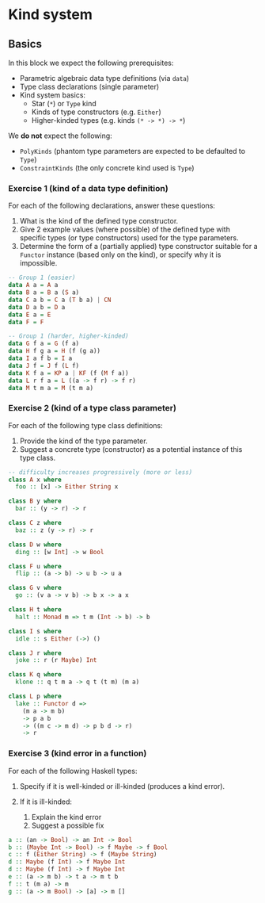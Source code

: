 # Kind system

## Basics

In this block we expect the following prerequisites:

- Parametric algebraic data type definitions (via `data`)
- Type class declarations (single parameter)
- Kind system basics:
  - Star (`*`) or `Type` kind
  - Kinds of type constructors (e.g. `Either`)
  - Higher-kinded types (e.g. kinds `(* -> *) -> *`)

We **do not** expect the following:

- `PolyKinds` (phantom type parameters are expected to be defaulted to `Type`)
- `ConstraintKinds` (the only concrete kind used is `Type`)

### Exercise 1 (kind of a data type definition)

For each of the following declarations, answer these questions:

1. What is the kind of the defined type constructor.
2. Give 2 example values (where possible)
  of the defined type with specific types
  (or type constructors) used for the type parameters.
3. Determine the form of a (partially applied) type constructor
  suitable for a `Functor` instance (based only on the kind),
  or specify why it is impossible.

```haskell
-- Group 1 (easier)
data A a = A a
data B a = B a (S a)
data C a b = C a (T b a) | CN
data D a b = D a
data E a = E
data F = F
```

```haskell
-- Group 1 (harder, higher-kinded)
data G f a = G (f a)
data H f g a = H (f (g a))
data I a f b = I a
data J f = J f (L f)
data K f a = KP a | KF (f (M f a))
data L r f a = L ((a -> f r) -> f r)
data M t m a = M (t m a)
```

### Exercise 2 (kind of a type class parameter)

For each of the following type class definitions:

1. Provide the kind of the type parameter.
2. Suggest a concrete type (constructor) as a potential instance of this type class.

```haskell
-- difficulty increases progressively (more or less)
class A x where
  foo :: [x] -> Either String x

class B y where
  bar :: (y -> r) -> r

class C z where
  baz :: z (y -> r) -> r

class D w where
  ding :: [w Int] -> w Bool

class F u where
  flip :: (a -> b) -> u b -> u a

class G v where
  go :: (v a -> v b) -> b x -> a x

class H t where
  halt :: Monad m => t m (Int -> b) -> b

class I s where
  idle :: s Either (->) ()

class J r where
  joke :: r (r Maybe) Int

class K q where
  klone :: q t m a -> q t (t m) (m a)

class L p where
  lake :: Functor d =>
    (m a -> m b)
    -> p a b
    -> ((m c -> m d) -> p b d -> r)
    -> r
```

### Exercise 3 (kind error in a function)

For each of the following Haskell types:

1. Specify if it is well-kinded or ill-kinded (produces a kind error).
2. If it is ill-kinded:

    1. Explain the kind error
    2. Suggest a possible fix

```haskell
a :: (an -> Bool) -> an Int -> Bool
b :: (Maybe Int -> Bool) -> f Maybe -> f Bool
c :: f (Either String) -> f (Maybe String)
d :: Maybe (f Int) -> f Maybe Int
d :: Maybe (f Int) -> f Maybe Int
e :: (a -> m b) -> t a -> m t b
f :: t (m a) -> m
g :: (a -> m Bool) -> [a] -> m []
```